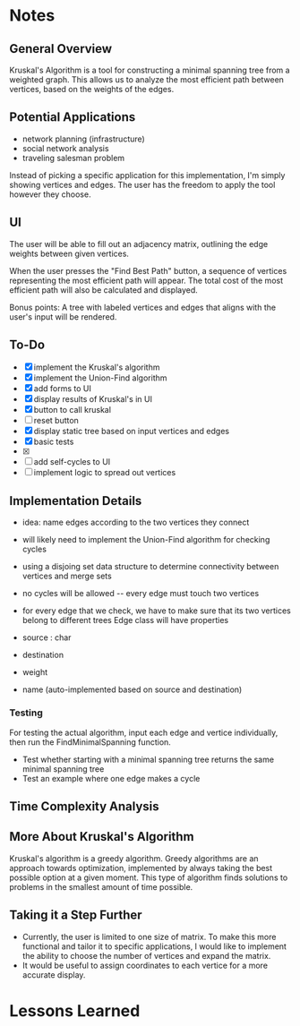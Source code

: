 # Notes

## General Overview
Kruskal's Algorithm is a tool for constructing a minimal spanning tree from a weighted graph.
This allows us to analyze the most efficient path between vertices, based on the weights of the edges.


## Potential Applications
- network planning (infrastructure)
- social network analysis
- traveling salesman problem


Instead of picking a specific application for this implementation, I'm simply showing vertices
and edges. The user has the freedom to apply the tool however they choose.

## UI
The user will be able to fill out an adjacency matrix, outlining the edge weights between given vertices.

When the user presses the "Find Best Path" button, a sequence of vertices representing the most efficient path will appear.
The total cost of the most efficient path will also be calculated and displayed.

Bonus points: A tree with labeled vertices and edges that aligns with the user's input will be rendered.

## To-Do
- [x] implement the Kruskal's algorithm
- [x] implement the Union-Find algorithm
- [x] add forms to UI
- [x] display results of Kruskal's in UI
- [x] button to call kruskal
- [ ] reset button
- [x] display static tree based on input vertices and edges
- [x] basic tests
- [x] 
- [ ] add self-cycles to UI
- [ ] implement logic to spread out vertices

## Implementation Details
- idea: name edges according to the two vertices they connect
- will likely need to implement the Union-Find algorithm for checking cycles
- using a disjoing set data structure to determine connectivity between vertices and merge sets
- no cycles will be allowed -- every edge must touch two vertices

- for every edge that we check, we have to make sure that its two vertices belong to different trees
Edge class will have properties
- source : char
- destination
- weight
- name (auto-implemented based on source and destination)

### Testing
For testing the actual algorithm, input each edge and vertice individually, then run the FindMinimalSpanning function.


- Test whether starting with a minimal spanning tree returns the same minimal spanning tree
- Test an example where one edge makes a cycle
## Time Complexity Analysis

## More About Kruskal's Algorithm
Kruskal's algorithm is a greedy algorithm. Greedy algorithms are an approach towards optimization, 
implemented by always taking the best possible option at a given moment.
This type of algorithm finds solutions to problems in the smallest amount of time possible.

## Taking it a Step Further
- Currently, the user is limited to one size of matrix. To make this more functional
and tailor it to specific applications, I would like to implement the ability to 
choose the number of vertices and expand the matrix.
- It would be useful to assign coordinates to each vertice for a more accurate display.


# Lessons Learned
